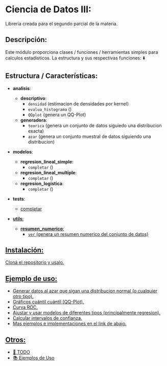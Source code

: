 # Ciencia de Datos III:

 Librería creada para el segundo parcial de la materia.

## Descripción:

 Este módulo proporciona clases / funciones / herramientas simples para calculos estadisticos. La estructura y sus respectivas funciones: ⬇️

## Estructura / Características:

- **analisis**:
    - **descriptivo**:
        - `densidad` (estimacion de densidades por kernel)
        - `evalua_histograma` ()
        - `QQplot` (genera un QQ-Plot)
    - **generadora**:
        - `teorica` (genera un conjunto de datos siguiedo una distribucion exacta)
        - `azar` (genera un conjunto muestral de datos siguiendo una distribucion)

- **modelos**:
    - **regresion_lineal_simple**:
        - `completar` ()
    - **regresion_lineal_multiple**:
        - `completar` ()
    - **regresion_logistica**:
        - `completar` ()

- **tests**:
    - <u>completar<u>

- **utils**:
    - **resumen_numerico**:
        - `ver` (genera un resumen numerico del conjunto de datos)

## Instalación:

 Cloná el repositorio y usalo.

## Ejemplo de uso:

- Generar datos al azar que sigan una distribucion normal (o cualquier otro tipo).
- Gráficos cuántil cuántil (QQ-Plot).
- Curva ROC.
- Ajustar y usar modelos de diferentes tipos (principalmente regresion).
- Calcular intervalos de confianza.
- Mas ejemplos e implementaciones en el link de abajo.

## Otros:

- 🚀 [TODO](TODO.md)
- 📚 [Ejemplos de Uso](EjemplosDeUso.py)
